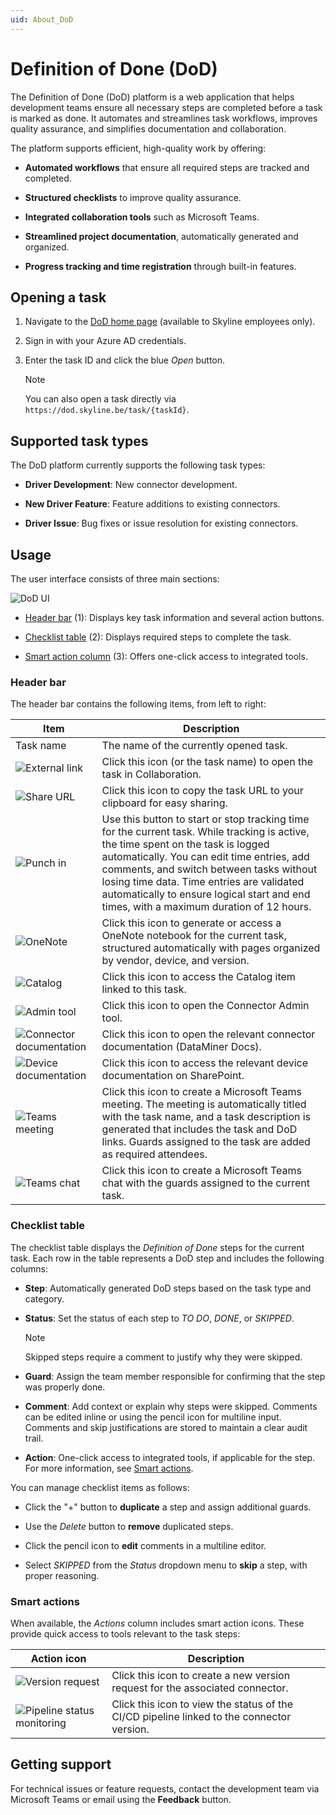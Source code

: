 ```yaml
---
uid: About_DoD
---
```


# Definition of Done (DoD)

The Definition of Done (DoD) platform is a web application that helps development teams ensure all necessary steps are completed before a task is marked as done. It automates and streamlines task workflows, improves quality assurance, and simplifies documentation and collaboration.

The platform supports efficient, high-quality work by offering:

- **Automated workflows** that ensure all required steps are tracked and completed.

- **Structured checklists** to improve quality assurance.

- **Integrated collaboration tools** such as Microsoft Teams.

- **Streamlined project documentation**, automatically generated and organized.

- **Progress tracking and time registration** through built-in features.

## Opening a task

1. Navigate to the [DoD home page](https://dod.skyline.be) (available to Skyline employees only).

1. Sign in with your Azure AD credentials.

1. Enter the task ID and click the blue *Open* button.

   > [!NOTE]
   > You can also open a task directly via `https://dod.skyline.be/task/{taskId}`.

## Supported task types

The DoD platform currently supports the following task types:

- **Driver Development**: New connector development.

- **New Driver Feature**: Feature additions to existing connectors.

- **Driver Issue**: Bug fixes or issue resolution for existing connectors.

## Usage

The user interface consists of three main sections:

![DoD UI](~/develop/images/DoD_UI.png)

- [Header bar](#the-dod-tool-header-bar) (1): Displays key task information and several action buttons.

- [Checklist table](#checklist-table) (2): Displays required steps to complete the task.

- [Smart action column](#smart-actions) (3): Offers one-click access to integrated tools.

### Header bar

The header bar contains the following items, from left to right:

| Item | Description |
|--|--|
| Task name | The name of the currently opened task. |
| ![External link](~/develop/images/DoD_External_Link.png) | Click this icon (or the task name) to open the task in Collaboration. |
| ![Share URL](~/develop/images/DoD_Share_URL.png) | Click this icon to copy the task URL to your clipboard for easy sharing. |
| ![Punch in](~/develop/images/DoD_Punch_in.png) | Use this button to start or stop tracking time for the current task. While tracking is active, the time spent on the task is logged automatically. You can edit time entries, add comments, and switch between tasks without losing time data. Time entries are validated automatically to ensure logical start and end times, with a maximum duration of 12 hours. |
| ![OneNote](~/develop/images/DoD_OneNote.png) | Click this icon to generate or access a OneNote notebook for the current task, structured automatically with pages organized by vendor, device, and version. |
| ![Catalog](~/develop/images/DoD_Catalog.png) | Click this icon to access the Catalog item linked to this task. |
| ![Admin tool](~/develop/images/DoD_Admin_Tool.png) | Click this icon to open the Connector Admin tool. |
| ![Connector documentation](~/develop/images/DoD_Connector_Documentation.png) | Click this icon to open the relevant connector documentation (DataMiner Docs). |
| ![Device documentation](~/develop/images/DoD_Device_Documentation.png) | Click this icon to access the relevant device documentation on SharePoint. |
| ![Teams meeting](~/develop/images/DoD_Teams_Meeting.png) | Click this icon to create a Microsoft Teams meeting. The meeting is automatically titled with the task name, and a task description is generated that includes the task and DoD links. Guards assigned to the task are added as required attendees. |
| ![Teams chat](~/develop/images/DoD_Teams_Chat.png) | Click this icon to create a Microsoft Teams chat with the guards assigned to the current task. |

### Checklist table

The checklist table displays the *Definition of Done* steps for the current task. Each row in the table represents a DoD step and includes the following columns:

- **Step**: Automatically generated DoD steps based on the task type and category.

- **Status**: Set the status of each step to *TO DO*, *DONE*, or *SKIPPED*.

  > [!NOTE]
  > Skipped steps require a comment to justify why they were skipped.

- **Guard**: Assign the team member responsible for confirming that the step was properly done.

- **Comment**: Add context or explain why steps were skipped. Comments can be edited inline or using the pencil icon for multiline input. Comments and skip justifications are stored to maintain a clear audit trail.

- **Action**: One-click access to integrated tools, if applicable for the step. For more information, see [Smart actions](#smart-actions).

You can manage checklist items as follows:

- Click the "+" button to **duplicate** a step and assign additional guards.

- Use the *Delete* button to **remove** duplicated steps.

- Click the pencil icon to **edit** comments in a multiline editor.

- Select *SKIPPED* from the *Status* dropdown menu to **skip** a step, with proper reasoning.

### Smart actions

When available, the *Actions* column includes smart action icons. These provide quick access to tools relevant to the task steps:

| Action icon | Description |
|--|--|
| ![Version request](~/develop/images/DoD_Version_Request.png) | Click this icon to create a new version request for the associated connector. |
| ![Pipeline status monitoring](~/develop/images/DoD_CICD.png) | Click this icon to view the status of the CI/CD pipeline linked to the connector version. |

## Getting support

For technical issues or feature requests, contact the development team via Microsoft Teams or email using the **Feedback** button.
